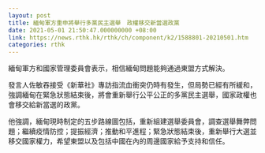 ```yaml
---
layout: post
title: 緬甸軍方重申將舉行多黨民主選舉　政權移交新當選政黨
date: 2021-05-01 21:50:47.000000000 +08:00
link: https://news.rthk.hk/rthk/ch/component/k2/1588801-20210501.htm
categories: rthk
---
```


緬甸軍方和國家管理委員會表示，相信緬甸問題能夠通過東盟方式解決。

發言人佐敏吞接受《新華社》專訪指流血衝突仍時有發生，但局勢已經有所緩和，強調緬甸在緊急狀態結束後，將會重新舉行公平公正的多黨民主選舉，國家政權也會移交給新當選的政黨。

他強調，緬甸現時制定的五步路線圖包括，重新組建選舉委員會，調查選舉舞弊問題；繼續疫情防控；提振經濟；推動和平進程；緊急狀態結束後，重新舉行大選並移交國家權力，希望東盟以及包括中國在內的周邊國家給予支持和信任。
